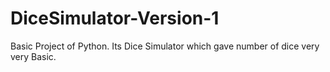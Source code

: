 # DiceSimulator-Version-1
Basic Project of Python.
Its Dice Simulator which gave number of dice very very Basic.
